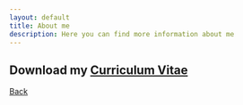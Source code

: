 ```yaml
---
layout: default
title: About me
description: Here you can find more information about me
---
```


## Download my [Curriculum Vitae](https://eletoo.github.io/docs/Curriculum_Vitae.pdf)





[Back](../)
